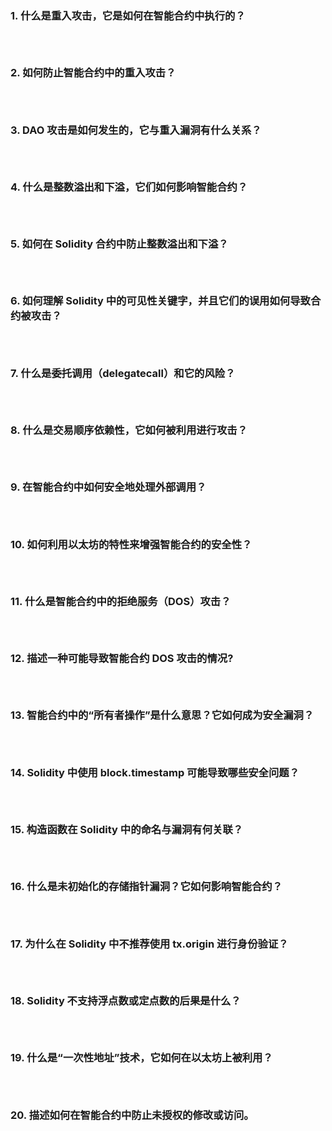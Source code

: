 ### 1. 什么是重入攻击，它是如何在智能合约中执行的？

```



```

### 2. 如何防止智能合约中的重入攻击？

```



```

### 3. DAO 攻击是如何发生的，它与重入漏洞有什么关系？

```



```

### 4. 什么是整数溢出和下溢，它们如何影响智能合约？

```



```

### 5. 如何在 Solidity 合约中防止整数溢出和下溢？

```



```

### 6. 如何理解 Solidity 中的可见性关键字，并且它们的误用如何导致合约被攻击？

```



```

### 7. 什么是委托调用（delegatecall）和它的风险？

```



```

### 8. 什么是交易顺序依赖性，它如何被利用进行攻击？

```



```

### 9. 在智能合约中如何安全地处理外部调用？

```



```

### 10. 如何利用以太坊的特性来增强智能合约的安全性？

```



```

### 11. 什么是智能合约中的拒绝服务（DOS）攻击？

```



```

### 12. 描述一种可能导致智能合约 DOS 攻击的情况?

```



```

### 13. 智能合约中的“所有者操作”是什么意思？它如何成为安全漏洞？

```



```

### 14. Solidity 中使用 block.timestamp 可能导致哪些安全问题？

```



```

### 15. 构造函数在 Solidity 中的命名与漏洞有何关联？

```



```

### 16. 什么是未初始化的存储指针漏洞？它如何影响智能合约？

```



```

### 17. 为什么在 Solidity 中不推荐使用 tx.origin 进行身份验证？

```



```

### 18. Solidity 不支持浮点数或定点数的后果是什么？

```



```

### 19. 什么是“一次性地址”技术，它如何在以太坊上被利用？

```



```

### 20. 描述如何在智能合约中防止未授权的修改或访问。

```



```
